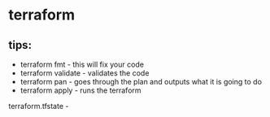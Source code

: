 # terraform

## tips: ## 
- terraform fmt - this will fix your code  
- terraform validate - validates the code  
- terraform pan - goes through the plan and outputs what it is going to do  
- terraform apply - runs the terraform  

terraform.tfstate  - 